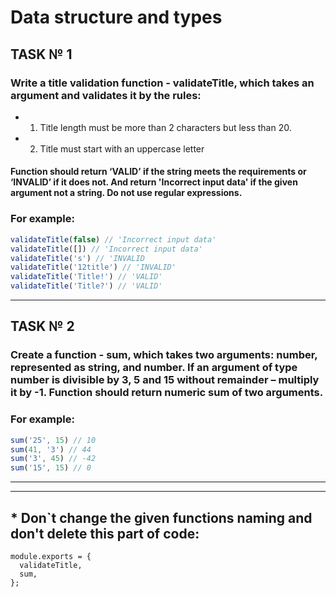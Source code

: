# Data structure and types
## TASK № 1
### Write a title validation function - validateTitle, which takes an argument and validates it by the rules: 
* 1. Title length must be more than 2 characters but less than 20.
* 2. Title must start with an uppercase letter

#### Function should return ‘VALID’ if the string meets the requirements or ‘INVALID’ if it does not. And return 'Incorrect input data' if the given argument not a string. Do not use regular expressions.
### For example:
```js
validateTitle(false) // 'Incorrect input data'
validateTitle([]) // 'Incorrect input data'
validateTitle('s') // 'INVALID
validateTitle('12title') // 'INVALID'
validateTitle('Title!') // 'VALID'
validateTitle('Title?') // 'VALID'
```
<hr>

## TASK № 2
### Create a function - sum, which takes two arguments: number, represented as string, and number. If an argument of type number is divisible by 3, 5 and 15 without remainder – multiply it by -1. Function should return numeric sum of two arguments.

### For example:
```js
sum('25', 15) // 10
sum(41, '3') // 44
sum('3', 45) // -42
sum('15', 15) // 0
```
<hr>
<hr>

## * Don`t change the given functions naming and don't delete this part of code:
```
module.exports = {
  validateTitle,
  sum,
};
```